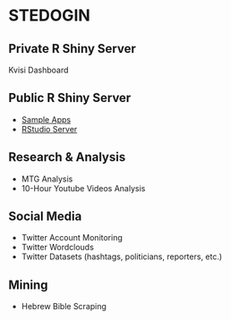 # STEDOGIN
## Private R Shiny Server
Kvisi Dashboard  
## Public R Shiny Server
* [Sample Apps](http://shiny.stedogin.xyz/sample-apps "Sample Shiny Apps")
* [RStudio Server](http://shiny.stedogin.xyz:8787 "RStudio Server")   
## Research & Analysis
* MTG Analysis
* 10-Hour Youtube Videos Analysis   
## Social Media
* Twitter Account Monitoring
* Twitter Wordclouds
* Twitter Datasets (hashtags, politicians, reporters, etc.)   
## Mining
* Hebrew Bible Scraping
